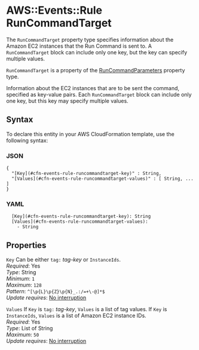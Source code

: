 # AWS::Events::Rule RunCommandTarget<a name="aws-properties-events-rule-runcommandtarget"></a>

The `RunCommandTarget` property type specifies information about the Amazon EC2 instances that the Run Command is sent to\. A `RunCommandTarget` block can include only one key, but the key can specify multiple values\. 

 `RunCommandTarget` is a property of the [RunCommandParameters](https://docs.aws.amazon.com/AWSCloudFormation/latest/UserGuide/aws-properties-events-rule-runcommandparameters.html) property type\.

Information about the EC2 instances that are to be sent the command, specified as key\-value pairs\. Each `RunCommandTarget` block can include only one key, but this key may specify multiple values\.

## Syntax<a name="aws-properties-events-rule-runcommandtarget-syntax"></a>

To declare this entity in your AWS CloudFormation template, use the following syntax:

### JSON<a name="aws-properties-events-rule-runcommandtarget-syntax.json"></a>

```
{
  "[Key](#cfn-events-rule-runcommandtarget-key)" : String,
  "[Values](#cfn-events-rule-runcommandtarget-values)" : [ String, ... ]
}
```

### YAML<a name="aws-properties-events-rule-runcommandtarget-syntax.yaml"></a>

```
  [Key](#cfn-events-rule-runcommandtarget-key): String
  [Values](#cfn-events-rule-runcommandtarget-values): 
    - String
```

## Properties<a name="aws-properties-events-rule-runcommandtarget-properties"></a>

`Key`  <a name="cfn-events-rule-runcommandtarget-key"></a>
Can be either `tag:` *tag\-key* or `InstanceIds`\.  
*Required*: Yes  
*Type*: String  
*Minimum*: `1`  
*Maximum*: `128`  
*Pattern*: `^[\p{L}\p{Z}\p{N}_.:/=+\-@]*$`  
*Update requires*: [No interruption](https://docs.aws.amazon.com/AWSCloudFormation/latest/UserGuide/using-cfn-updating-stacks-update-behaviors.html#update-no-interrupt)

`Values`  <a name="cfn-events-rule-runcommandtarget-values"></a>
If `Key` is `tag:` *tag\-key*, `Values` is a list of tag values\. If `Key` is `InstanceIds`, `Values` is a list of Amazon EC2 instance IDs\.  
*Required*: Yes  
*Type*: List of String  
*Maximum*: `50`  
*Update requires*: [No interruption](https://docs.aws.amazon.com/AWSCloudFormation/latest/UserGuide/using-cfn-updating-stacks-update-behaviors.html#update-no-interrupt)